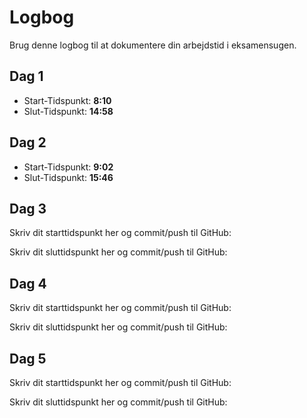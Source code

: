 # Logbog
Brug denne logbog til at dokumentere din arbejdstid i eksamensugen.

## Dag 1

- Start-Tidspunkt: **8:10**
- Slut-Tidspunkt: **14:58**

## Dag 2


- Start-Tidspunkt: **9:02**
- Slut-Tidspunkt: **15:46**

## Dag 3
Skriv dit starttidspunkt her og commit/push til GitHub: 

Skriv dit sluttidspunkt her og commit/push til GitHub: 

## Dag 4
Skriv dit starttidspunkt her og commit/push til GitHub: 

Skriv dit sluttidspunkt her og commit/push til GitHub: 

## Dag 5
Skriv dit starttidspunkt her og commit/push til GitHub: 

Skriv dit sluttidspunkt her og commit/push til GitHub: 
